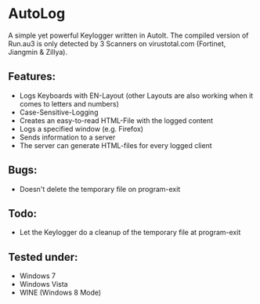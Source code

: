 # AutoLog

A simple yet powerful Keylogger written in AutoIt. The compiled version of Run.au3 is only detected by 3 Scanners on virustotal.com (Fortinet, Jiangmin & Zillya).

## Features:
* Logs Keyboards with EN-Layout (other Layouts are also working when it comes to letters and numbers)
* Case-Sensitive-Logging
* Creates an easy-to-read HTML-File with the logged content
* Logs a specified window (e.g. Firefox)
* Sends information to a server
* The server can generate HTML-files for every logged client

## Bugs:
* Doesn't delete the temporary file on program-exit

## Todo:
* Let the Keylogger do a cleanup of the temporary file at program-exit

## Tested under:
* Windows 7
* Windows Vista
* WINE (Windows 8 Mode)
